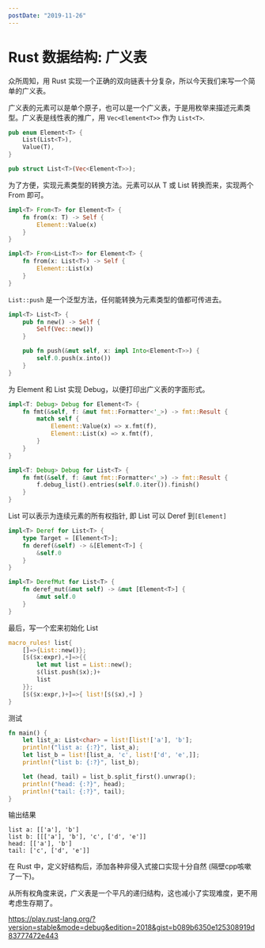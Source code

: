 ```yaml
---
postDate: "2019-11-26"
---
```


# Rust 数据结构: 广义表

众所周知，用 Rust 实现一个正确的双向链表十分复杂，所以今天我们来写一个简单的广义表。

广义表的元素可以是单个原子，也可以是一个广义表，于是用枚举来描述元素类型。广义表是线性表的推广，用 `Vec<Element<T>>` 作为 `List<T>`.

```rust
pub enum Element<T> {
    List(List<T>),
    Value(T),
}

pub struct List<T>(Vec<Element<T>>);
```

为了方便，实现元素类型的转换方法。元素可以从 T 或 List<T> 转换而来，实现两个 From 即可。

```rust
impl<T> From<T> for Element<T> {
    fn from(x: T) -> Self {
        Element::Value(x)
    }
}

impl<T> From<List<T>> for Element<T> {
    fn from(x: List<T>) -> Self {
        Element::List(x)
    }
}
```

`List::push` 是一个泛型方法，任何能转换为元素类型的值都可传进去。

```rust
impl<T> List<T> {
    pub fn new() -> Self {
        Self(Vec::new())
    }

    pub fn push(&mut self, x: impl Into<Element<T>>) {
        self.0.push(x.into())
    }
}
```

为 Element 和 List 实现 Debug，以便打印出广义表的字面形式。

```rust
impl<T: Debug> Debug for Element<T> {
    fn fmt(&self, f: &mut fmt::Formatter<'_>) -> fmt::Result {
        match self {
            Element::Value(x) => x.fmt(f),
            Element::List(x) => x.fmt(f),
        }
    }
}

impl<T: Debug> Debug for List<T> {
    fn fmt(&self, f: &mut fmt::Formatter<'_>) -> fmt::Result {
        f.debug_list().entries(self.0.iter()).finish()
    }
}
```

List 可以表示为连续元素的所有权指针, 即 List 可以 Deref 到`[Element]`

```rust
impl<T> Deref for List<T> {
    type Target = [Element<T>];
    fn deref(&self) -> &[Element<T>] {
        &self.0
    }
}

impl<T> DerefMut for List<T> {
    fn deref_mut(&mut self) -> &mut [Element<T>] {
        &mut self.0
    }
}
```

最后，写一个宏来初始化 List

```rust
macro_rules! list{
    []=>{List::new()};
    [$($x:expr),+]=>{{
        let mut list = List::new();
        $(list.push($x);)+
        list
    }};
    [$($x:expr,)+]=>{ list![$($x),+] }
}
```

测试

```rust
fn main() {
    let list_a: List<char> = list![list!['a'], 'b'];
    println!("list a: {:?}", list_a);
    let list_b = list![list_a, 'c', list!['d', 'e',]];
    println!("list b: {:?}", list_b);

    let (head, tail) = list_b.split_first().unwrap();
    println!("head: {:?}", head);
    println!("tail: {:?}", tail);
}
```

输出结果

```
list a: [['a'], 'b']
list b: [[['a'], 'b'], 'c', ['d', 'e']]
head: [['a'], 'b']
tail: ['c', ['d', 'e']]
```

在 Rust 中，定义好结构后，添加各种非侵入式接口实现十分自然 (隔壁cpp咳嗽了一下)。

从所有权角度来说，广义表是一个平凡的递归结构，这也减小了实现难度，更不用考虑生存期了。

<https://play.rust-lang.org/?version=stable&mode=debug&edition=2018&gist=b089b6350e125308919d83777472e443>

